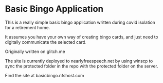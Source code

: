 # Basic Bingo Application

This is a really simple basic bingo application written during covid isolation for a retirement home.

It assumes you have your own way of creating bingo cards, and just need to digitally communicate the selected card.

Originally written on glitch.me

The site is currently deployed to nearlyfreespeech.net by using winscp to sync the protected folder in the repo with the protected folder on the server.

Find the site at basicbingo.nfshost.com